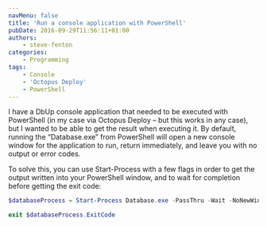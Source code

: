 ```yaml
---
navMenu: false
title: 'Run a console application with PowerShell'
pubDate: 2016-09-29T11:56:11+01:00
authors:
    - steve-fenton
categories:
    - Programming
tags:
    - Console
    - 'Octopus Deploy'
    - PowerShell
---
```


I have a DbUp console application that needed to be executed with PowerShell (in my case via Octopus Deploy – but this works in any case), but I wanted to be able to get the result when executing it. By default, running the “Database.exe” from PowerShell will open a new console window for the application to run, return immediately, and leave you with no output or error codes.

To solve this, you can use Start-Process with a few flags in order to get the output written into your PowerShell window, and to wait for completion before getting the exit code:

```powershell
$databaseProcess = Start-Process Database.exe -PassThru -Wait -NoNewWindow

exit $databaseProcess.ExitCode
```